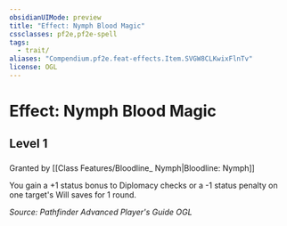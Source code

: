```yaml
---
obsidianUIMode: preview
title: "Effect: Nymph Blood Magic"
cssclasses: pf2e,pf2e-spell
tags:
  - trait/
aliases: "Compendium.pf2e.feat-effects.Item.SVGW8CLKwixFlnTv"
license: OGL
---
```

# Effect: Nymph Blood Magic
## Level 1
### 






Granted by [[Class Features/Bloodline_ Nymph|Bloodline: Nymph]]

You gain a +1 status bonus to Diplomacy checks or a -1 status penalty on one target's Will saves for 1 round.

*Source: Pathfinder Advanced Player's Guide*
*OGL*